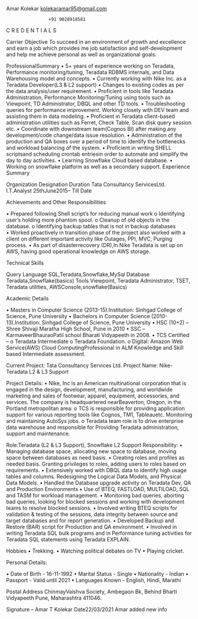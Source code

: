 Amar Kolekar		kolekaramar95@gmail.com

					+91 9028918581
								
C R E D E N T I A L S

Carrier Objective
To succeed in an environment of growth and excellence and earn a job which provides me job satisfaction and self-development and help me achieve personal as well as organizational goals.

ProfessionalSummary
•	5+ years of experience working on Teradata, Performance monitoring/tuning, Teradata RDBMS internals, and Data Warehousing model and concepts.
•	Currently working with Nike Inc. as a Teradata Developer(L3 & L2 support)
•	Changes to existing codes as per the data analysis/user requirement.
•	Proficient in tools like Teradata Administration, Performance Monitoring/Tuning using tools such as Viewpoint, TD Administrator, DBQL and other TD tools.
•	Troubleshooting queries for performance improvement. Working closely with DEV team and assisting them in data modeling.
•	Proficient in Teradata client-based administration utilities such as Ferret, Check Table, Scan disk query session etc.
•	Coordinate with downstream team(Cognos BI) after making any development/code change/data issue resolution.
•	Administration of the production and QA boxes over a period of time to identify the bottlenecks and workload balancing of the system. 
•	Proficient in writing SHELL scriptsand scheduling crontab entriesin order to automate and simplify the day to day activities.
•	Learning Snowflake Cloud based database.
•	Working on snowflake platform as well as a secondary support.
Experience Summary

Organization	Designation	Duration
Tata Consultancy ServicesLtd.	I.T.Analyst	25thJune2015– Till Date


Achievements and Other Responsibilities

•	Prepared following Shell script’s for reducing manual work
o	Identifying user’s holding more phantom spool.
o	Cleanup of old objects in the database.
o	Identifying backup tables that is not in backup databases	
•	Worked proactively in transition phase of the project also worked with a client on different important activity like Outages, PPI, MVC, Purging process. 
•	As part of disasterrecovery (DR),In Nike Teradata is set up on AWS, having good operational knowledge on AWS storage. 




Technical Skills

Query Language	SQL,Teradata,Snowflake,MySql
Database	Teradata,Snowflake(basics)
Tools	Viewpoint, Teradata Administrator, TSET, Teradata utilities, AWSConsole,snowflake(Basics)

Academic Details

•	Masters in Computer Science (2013-15).Institution: Sinhgad College of Science, Pune University 
•	Bachelors in Computer Science (2010-13).Institution: Sinhgad College of Science, Pune University
•	HSC (10+2) – Shree Shivaji Maratha High School, Pune in 2010
•	SSC –KarmaveerBhauraoPatil school Bharati Vidyapeeth in 2008.
•	TCS Certified –
o	Teradata Intermediate
o	Teradata Foundation.
o	Digital: Amazon Web Service(AWS) Cloud ComputingProfessional in ALM Knowledge and Skill based Intermediate assessment.

Current Project:
Tata Consultancy Services Ltd.
Project Name: Nike-Teradata L2 & L3 Support

Project Details:
•	Nike, Inc is an American multinational corporation that is engaged in the design, development, manufacturing, and worldwide marketing and sales of footwear, apparel, equipment, accessories, and services. The company is headquartered nearBeaverton, Oregon, in the Portland metropolitan area:
o	TCS is responsible for providing application support for various reporting tools like Cognos, TM1,
Tableauetc. Monitoring and maintaining AutoSys jobs.
o	Teradata team role is to drive enterprise data warehouse and responsible for Providing Teradata administration, support and maintenance.


Role:Teradata (L2 & L3 Support), Snowflake L2 Support
Responsibility: 
•	Managing database space, allocating new space to database, moving space between databases as need basis.
•	Creating roles and profiles as needed basis. Granting privileges to roles, adding users to roles based on requirements.
•	Extensively worked with DBQL data to identify high usage tables and columns. Redesigning the Logical Data Models, and Physical Data Models.
•	Handled the Database upgrade activity on Teradata Dev, QA and Production Environments
•	Use of BTEQ, FASTLOAD, MULTILOAD, SQL and TASM for workload management.
•	Monitoring bad queries, aborting bad queries, looking for blocked sessions and working with development teams to resolve blocked sessions.
•	Involved writing BTEQ scripts for validation & testing of the sessions, data integrity between source and target databases and for report generation.
•	Developed Backup and Restore (BAR) script for Production and QA environment.
•	Involved in writing Teradata SQL bulk programs and in Performance tuning activities for Teradata SQL statements using Teradata EXPLAIN.



Hobbies
•	Trekking.
•	Watching political debates on TV
•	Playing cricket.

Personal Details:

•	Date of Birth - 16-11-1992
•	Marital Status - Single
•	Nationality - Indian
•	Passport - Valid until 2021
•	Languages Known - English, Hindi, Marathi

Postal Address
ChinmayVaishva Society,
Ambegaon Bk, Behind Bharti Vidyapeeth
Pune, Maharashtra 411046.


Signature – Amar T Kolekar
Date22/03/2021
Amar added new info
